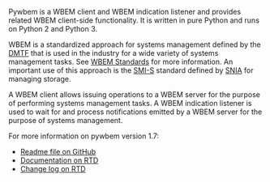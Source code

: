 Pywbem is a WBEM client and WBEM indication listener and provides related WBEM
client-side functionality. It is written in pure Python and runs on Python 2 and
Python 3.

WBEM is a standardized approach for systems management defined by the
[DMTF](https://www.dmtf.org) that is used in the industry for a wide variety of
systems management tasks. See
[WBEM Standards](https://www.dmtf.org/standards/wbem) for more information. An
important use of this approach is the
[SMI-S](https://www.snia.org/tech_activities/standards/curr_standards/smi)
standard defined by [SNIA](https://www.snia.org) for managing storage.

A WBEM client allows issuing operations to a WBEM server for the purpose of
performing systems management tasks. A WBEM indication listener is used to wait
for and process notifications emitted by a WBEM server for the purpose of
systems management.

For more information on pywbem version 1.7:

- [Readme file on GitHub](https://github.com/pywbem/pywbem/blob/stable_1.7/README.md)
- [Documentation on RTD](https://pywbem.readthedocs.io/en/stable_1.7/)
- [Change log on RTD](https://pywbem.readthedocs.io/en/stable_1.7/changes.html)
